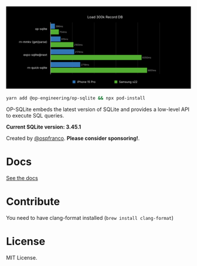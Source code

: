 ![benchmark](benchmark.png)

```sh
yarn add @op-engineering/op-sqlite && npx pod-install
```

OP-SQLite embeds the latest version of SQLite and provides a low-level API to execute SQL queries.

**Current SQLite version: 3.45.1**

Created by [@ospfranco](https://twitter.com/ospfranco). **Please consider sponsoring!**.

# Docs

[See the docs](https://ospfranco.notion.site/OP-SQLite-Documentation-a279a52102464d0cb13c3fa230d2f2dc?pvs=4)

# Contribute

You need to have clang-format installed (`brew install clang-format`)

# License

MIT License.

